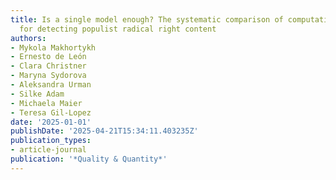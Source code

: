 ```yaml
---
title: Is a single model enough? The systematic comparison of computational approaches
  for detecting populist radical right content
authors:
- Mykola Makhortykh
- Ernesto de León
- Clara Christner
- Maryna Sydorova
- Aleksandra Urman
- Silke Adam
- Michaela Maier
- Teresa Gil-Lopez
date: '2025-01-01'
publishDate: '2025-04-21T15:34:11.403235Z'
publication_types:
- article-journal
publication: '*Quality & Quantity*'
---
```

